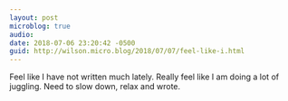```yaml
---
layout: post
microblog: true
audio: 
date: 2018-07-06 23:20:42 -0500
guid: http://wilson.micro.blog/2018/07/07/feel-like-i.html
---
```

Feel like I have not written much lately. Really feel like I am doing a lot of juggling. Need to slow down, relax and wrote. 
